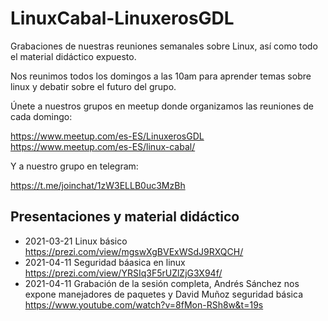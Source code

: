 # LinuxCabal-LinuxerosGDL
Grabaciones de nuestras reuniones semanales sobre Linux, así como todo el material didáctico expuesto.

Nos reunimos todos los domingos a las 10am para aprender temas sobre linux y debatir sobre el futuro del grupo.

Únete a nuestros grupos en meetup donde organizamos las reuniones de cada domingo:

https://www.meetup.com/es-ES/LinuxerosGDL
https://www.meetup.com/es-ES/linux-cabal/

Y a nuestro grupo en telegram:

https://t.me/joinchat/1zW3ELLB0uc3MzBh

## Presentaciones y material didáctico
* 2021-03-21 Linux básico https://prezi.com/view/mgswXgBVExWSdJ9RXQCH/
* 2021-04-11 Seguridad báasica en linux https://prezi.com/view/YRSIq3F5rUZlZjG3X94f/
* 2021-04-11 Grabación de la sesión completa, Andrés Sánchez nos expone manejadores de paquetes y David Muñoz seguridad básica https://www.youtube.com/watch?v=8fMon-RSh8w&t=19s
